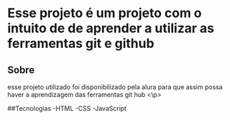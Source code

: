 <h1>Esse projeto é um projeto com o intuito de de aprender a utilizar as ferramentas git e github</h1>

 <h2>Sobre</h2>
 <p> esse projeto utilizado foi disponibilizado pela alura para que assim possa haver a aprendizagem das ferramentas git hub <\p>

 ##Tecnologias 
 -HTML
 -CSS
 -JavaScript
